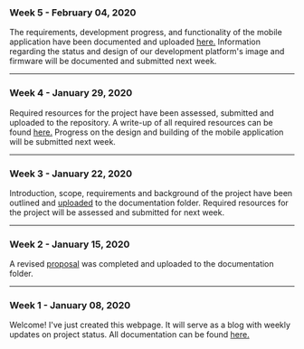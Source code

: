 <html>
  <head></head>
  <body>
   <h3 id="february-04-2020-week-5">Week 5 - February 04, 2020</h3>
   <p>The requirements, development progress, and functionality of the mobile application have been documented and uploaded <a href="https://github.com/Breezydust/SmartWatch/blob/master/Documentation/MobileApplication.docx">here.</a> Information regarding the status and design of our development platform's image and firmware will be documented and submitted next week.</p>
   <hr>
   
   <h3 id="january-29-2020-week-4">Week 4 - January 29, 2020</h3>
   <p>Required resources for the project have been assessed, submitted and uploaded to the repository. A write-up of all required resources can be found <a href="https://github.com/Breezydust/SmartWatch/blob/master/Documentation/RequiredResources.docx">here.</a> Progress on the design and building of the mobile application will be submitted next week.</p>
   <hr>
    
   <h3 id="january-22-2020-week-3">Week 3 - January 22, 2020</h3>
   <p>Introduction, scope, requirements and background of the project have been outlined and <a href="https://github.com/Breezydust/SmartWatch/blob/master/Documentation/IntroductionBackground.docx">uploaded</a> to the documentation folder. Required resources for the project will be assessed and submitted for next week.</p>
   <hr>
    
   <h3 id="january-15-2020-week-2">Week 2 - January 15, 2020</h3>
   <p>A revised <a href="https://github.com/Breezydust/SmartWatch/blob/master/Documentation/Proposal.docx">proposal</a> was      completed and uploaded to the documentation folder.</p>
   <hr>
    
   <h3 id="january-08-2020-week-1">Week 1 - January 08, 2020</h3>
   <p>Welcome! I've just created this webpage. It will serve as a blog with weekly updates on project status. 
All documentation can be found <a href="https://github.com/Breezydust/SmartWatch/tree/master/Documentation">here.</a></p>
  </body>
</html>
